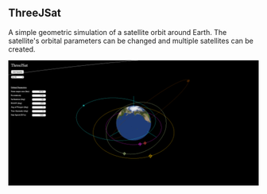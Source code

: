 ## ThreeJSat
A simple geometric simulation of a satellite orbit around Earth.
The satellite's orbital parameters can be changed and multiple satellites can be created.

![screenshot](screenshot.png)